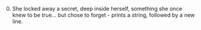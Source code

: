 0. She locked away a secret, deep inside herself, something she once knew to be true... but chose to forget - prints a string, followed by a new line.
